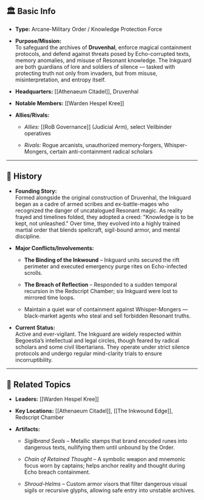## 🏛️ Basic Info

- **Type:** Arcane-Military Order / Knowledge Protection Force
    
- **Purpose/Mission:**  
    To safeguard the archives of **Druvenhal**, enforce magical containment protocols, and defend against threats posed by Echo-corrupted texts, memory anomalies, and misuse of Resonant knowledge. The Inkguard are both guardians of lore and soldiers of silence — tasked with protecting truth not only from invaders, but from misuse, misinterpretation, and entropy itself.
    
- **Headquarters:** [[Athenaeum Citadel]],  Druvenhal
    
- **Notable Members:** [[Warden Hespel Kree]]
    
- **Allies/Rivals:**
    
    - _Allies:_ [[RoB Governance]] (Judicial Arm), select Veilbinder operatives
        
    - _Rivals:_ Rogue arcanists, unauthorized memory-forgers, Whisper-Mongers, certain anti-containment radical scholars
        

---

## 📖 History

- **Founding Story:**  
    Formed alongside the original construction of Druvenhal, the Inkguard began as a cadre of armed scribes and ex-battle-mages who recognized the danger of uncatalogued Resonant magic. As reality frayed and timelines folded, they adopted a creed: "Knowledge is to be kept, not unleashed." Over time, they evolved into a highly trained martial order that blends spellcraft, sigil-bound armor, and mental discipline.
    
- **Major Conflicts/Involvements:**
    
    - **The Binding of the Inkwound** – Inkguard units secured the rift perimeter and executed emergency purge rites on Echo-infected scrolls.
        
    - **The Breach of Reflection** – Responded to a sudden temporal recursion in the Redscript Chamber; six Inkguard were lost to mirrored time loops.
        
    - Maintain a quiet war of containment against Whisper-Mongers — black-market agents who steal and sell forbidden Resonant truths.
        
- **Current Status:**  
    Active and ever-vigilant. The Inkguard are widely respected within Begoestia’s intellectual and legal circles, though feared by radical scholars and some civil libertarians. They operate under strict silence protocols and undergo regular mind-clarity trials to ensure incorruptibility.
    

---

## 🔗 Related Topics

- **Leaders:** [[Warden Hespel Kree]]
    
- **Key Locations:** [[Athenaeum Citadel]], [[The Inkwound Edge]], Redscript Chamber
    
- **Artifacts:**
    
    - _Sigilbrand Seals_ – Metallic stamps that brand encoded runes into dangerous texts, nullifying them until unbound by the Order.
        
    - _Chain of Retained Thought_ – A symbolic weapon and mnemonic focus worn by captains; helps anchor reality and thought during Echo breach containment.
        
    - _Shroud-Helms_ – Custom armor visors that filter dangerous visual sigils or recursive glyphs, allowing safe entry into unstable archives.